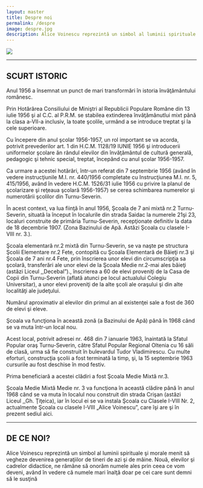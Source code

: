 ```yaml
---
layout: master
title: Despre noi
permalink: /despre
image: despre.jpg
description: Alice Voinescu reprezintă un simbol al luminii spirituale şi morale menit să vegheze devenirea generaţiilor de tineri de azi şi de mâine.
---
```

<section id="home">
<div class="container p-0 pb-3">
	<img class="bg-home" src="{{site.url}}/assets/images/despre.jpg">
	<hr>
	<div id="istoric" class="bg-white pl-5 pr-5 pb-3 pt-2 text-content">
		<h1 class="text-center">SCURT ISTORIC</h1>
		<p>Anul 1956 a însemnat un punct de mari transformări în istoria învăţământului românesc.</p>
		<p>Prin Hotărârea Consiliului de Miniştri al Republicii Populare  Române din 13 iulie 1956 şi al C.C. al P.R.M. se stabilea extinderea învăţămânutlui mixt până la clasa a-VII-a inclusiv, la toate şcolile, urmând a se introduce treptat şi la cele superioare.</p>
		<p>Cu începere din anul şcolar 1956-1957, un rol important se va acorda, potrivit prevederilor art. 1 din H.C.M. 1128/19 IUNIE 1956 şi introducerii uniformelor şcolare ăn rândul elevilor din învăţământul de cultură generală, pedagogic şi tehnic special, treptat, începând cu anul şcolar 1956-1957.</p>
		<p>Ca urmare a acestei hotărâri, într-un referat din 7 septembrie 1956 (având în vedere instrucţiunile M.I. nr. 440/1956 completate cu Instrucţiunea M.I. nr. 5, 415/1956, având în vedere H.C.M. 1526/31 iulie 1956 cu privire la planul de şcolarizare şi reţeaua şcolară 1956-1957) se cerea schimbarea numerelor şi numerotării şcolilor din Turnu-Severin.</p>
		<p>În acest context, va lua fiinţă în anul 1956, Şcoala de 7 ani mixtă nr.2 Turnu-Severin, situată la început în localurile din strada Saidac la numerele 21şi 23, localuri construite de primăria Turnu-Severin, recepţionate definitiv la data de 18 decembrie 1907. (Zona Bazinului de Apă. Astăzi Şcoala cu clasele I-VIII nr. 3.).</p>
		<p>Şcoala elementară nr.2 mixtă din Turnu-Severin, se va naşte pe structura Şcolii Elementare nr.2 Fete, contopită cu Şcoala Elementară de Băieţi nr.3 şi Şcoala de 7 ani nr.4 Fete, prin înscrierea unor elevi din circumscripţia sa şcolară, transferări ale unor elevi de la Şcoala Medie nr.2-mai ales băieţi (astăzi Liceul ,,Decebal”)., înscrierea a 60 de elevi proveniţi de la Casa de Copii din Turnu-Severin (aflată atunci pe locul actualului Colegiu Universitar), a unor elevi proveniţi de la alte şcoli ale oraşului şi din alte localităţi ale judeţului.</p>
		<p>Numărul aproximativ al elevilor din primul an al existenţei sale a fost de 360 de elevi şi eleve.</p>
		<p>Şcoala va funcţiona în această zonă (a Bazinului de Apă) până în 1968 când se va muta într-un local nou.</p>
		<p>Acest local, potrivit adresei nr. 468 din 7 ianuarie 1963, înaintată la Sfatul Popular oraş Turnu-Severin, către Sfatul Popular Regional Oltenia cu 16 săli de clasă, urma să fie construit în bulevardul Tudor Vladimirescu. Cu multe eforturi, construcţia şcolii a fost terminată la timp, şi, la 15 septembrie 1963 cursurile au fost deschise în mod festiv.</p>
		<p>Prima beneficiară a acestei clădiri a fost Şcoala Medie Mixtă nr.3.</p>
		<p>Şcoala Medie Mixtă Medie nr. 3 va funcţiona în această clădire până în anul 1968 când se va muta în localul nou construit din strada Crişan (astăzi Liceul ,,Gh. Ţiţeica), iar în locul ei se va instala Şcoala cu Clasele I-VIII Nr. 2, actualmente Şcoala cu clasele I-VIII „Alice Voinescu”,  care îşi are şi în prezent sediul aici.</p>
	</div>
	<hr>
	<div id="decenoi" class="bg-white pl-5 pr-5 pb-3 pt-2 text-content">
		<h1 class="text-center">DE CE NOI?</h1>
		<p>Alice Voinescu reprezintă un simbol al luminii spirituale şi morale menit să vegheze devenirea generaţiilor de tineri de azi şi de mâine. Nouă, elevilor şi cadrelor didactice, ne rămâne să onorăm numele ales prin ceea ce vom deveni, având în vedere că numele mari înalţă doar pe cei care sunt demni să le susţină</p>
	</div>
</div>
</section>
